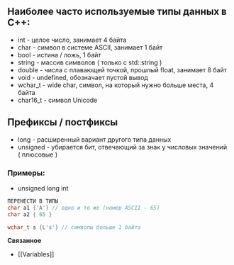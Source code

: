 ## Наиболее часто используемые типы данных в C++:
- int - целое число, занимает 4 байта
- char - символ в системе ASCII, занимает 1 байт
- bool - истина / ложь, 1 байт
- string - массив символов ( только с std::string )
- double - числа с плавающей точкой, прошлый float, занимает 8 байт
- void - undefined, обозначает пустой вывод
- wchar_t - wide char, символ, на который нужно больше места, 4 байта
- char16_t - символ Unicode
## Префиксы / постфиксы
- long - расширенный вариант другого типа данных
- unsigned - убирается бит, отвечающий за знак у числовых значений ( плюсовые )
### Примеры:
- unsigned long int

```cpp
ПЕРЕНЕСТИ В ТИПЫ
char a1 {'A'} // одно и то же (номер ASCII - 65)
char a2 { 65 }

wchar_t s {L's'} // символы больше 1 байта
```

**Связанное**
- [[Variables]]